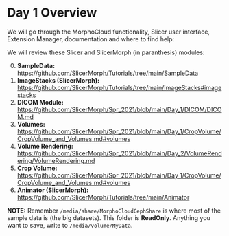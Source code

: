 # Day 1 Overview

We will go through the MorphoCloud functionality, Slicer user interface, Extension Manager, documentation and where to find help:

We will review these Slicer and SlicerMorph (in paranthesis) modules:

0. **SampleData:** https://github.com/SlicerMorph/Tutorials/tree/main/SampleData
1. **ImageStacks (SlicerMorph):** https://github.com/SlicerMorph/Tutorials/tree/main/ImageStacks#imagestacks
2. **DICOM Module:** https://github.com/SlicerMorph/Spr_2021/blob/main/Day_1/DICOM/DICOM.md
3. **Volumes:** https://github.com/SlicerMorph/Spr_2021/blob/main/Day_1/CropVolume/CropVolume_and_Volumes.md#volumes 
4. **Volume Rendering:** https://github.com/SlicerMorph/Spr_2021/blob/main/Day_2/VolumeRendering/VolumeRendering.md
5. **Crop Volume:** https://github.com/SlicerMorph/Spr_2021/blob/main/Day_1/CropVolume/CropVolume_and_Volumes.md#volumes
5. **Animator (SlicerMorph):** https://github.com/SlicerMorph/Tutorials/tree/main/Animator

**NOTE:** Remember `/media/share/MorphoCloudCephShare` is where most of the sample data is (the big datasets). This folder is **ReadOnly**. Anything you want to save, write to `/media/volume/MyData`.



